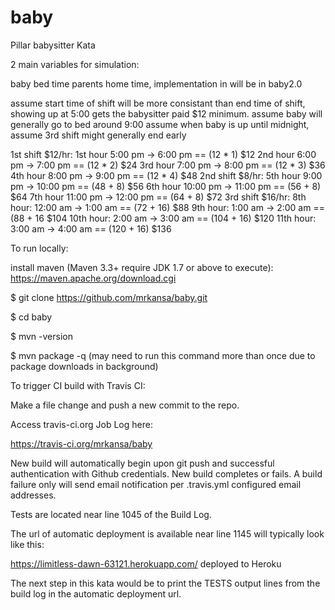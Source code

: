 # baby
Pillar babysitter Kata

2 main variables for simulation:

baby bed time
parents home time, implementation in will be in baby2.0

assume start time of shift will be more consistant than end time of shift, showing up at
5:00 gets the babysitter paid $12 minimum.
assume baby will generally go to bed around 9:00
assume when baby is up until midnight, assume 3rd shift might generally end early

1st shift $12/hr:
1st hour 5:00 pm -> 6:00 pm  == (12 * 1) $12
2nd hour 6:00 pm -> 7:00 pm  == (12 * 2) $24
3rd hour 7:00 pm -> 8:00 pm  == (12 * 3) $36
4th hour 8:00 pm -> 9:00 pm  == (12 * 4) $48
2nd shift $8/hr:
5th hour 9:00 pm -> 10:00 pm == (48 + 8) $56
6th hour 10:00 pm -> 11:00 pm == (56 + 8) $64
7th hour 11:00 pm -> 12:00 pm == (64 + 8) $72
3rd shift $16/hr:
8th hour: 12:00 am -> 1:00 am == (72 + 16) $88
9th hour: 1:00 am -> 2:00 am == (88 + 16 $104
10th hour: 2:00 am -> 3:00 am == (104 + 16) $120
11th hour: 3:00 am -> 4:00 am == (120 + 16) $136

To run locally:

install maven (Maven 3.3+ require JDK 1.7 or above to execute):
https://maven.apache.org/download.cgi

$ git clone https://github.com/mrkansa/baby.git

$ cd baby

$ mvn -version

$ mvn package -q (may need to run this command more than once due to package downloads in background)

To trigger CI build with Travis CI:

Make a file change and push a new commit to the repo.  

Access travis-ci.org Job Log here:

https://travis-ci.org/mrkansa/baby

New build will automatically begin upon git push and successful authentication with Github credentials. New build completes or fails.  A build failure only will send email notification per .travis.yml configured email addresses.

Tests are located near line 1045 of the Build Log.

The url of automatic deployment is available near line 1145 will typically look like this:

https://limitless-dawn-63121.herokuapp.com/ deployed to Heroku

The next step in this kata would be to print the TESTS output lines from the build log in the automatic deployment url.

